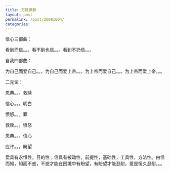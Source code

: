 ```yaml
---
title: 万籁俱静
layout: post
permalink: /post/20081004/
categories: 
---
```


信心三部曲：



看到而信。。。看不到也信。。。看到不扔信。。。 



自我四部曲：



为自己而爱自己。。。为自己而爱上帝。。。为上帝而爱自己。。。为上帝而爱上帝。。。





二元论：



恩典。。。救赎

信心。。。明白

愤怒。。。罪

救赎。。。愤怒

恩典。。。信心

应许。。。盼望



爱具有永恒性，目的性；信具有被动性，前提性，基础性，工具性，方法性。由信而知，知而不惑，不惑才能在困境中有盼望，有盼望才能忍耐，爱是恒久忍耐。。。

